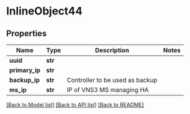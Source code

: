 # InlineObject44

## Properties
Name | Type | Description | Notes
------------ | ------------- | ------------- | -------------
**uuid** | **str** |  | 
**primary_ip** | **str** |  | 
**backup_ip** | **str** | Controller to be used as backup | 
**ms_ip** | **str** | IP of VNS3 MS managing HA | 

[[Back to Model list]](../README.md#documentation-for-models) [[Back to API list]](../README.md#documentation-for-api-endpoints) [[Back to README]](../README.md)


